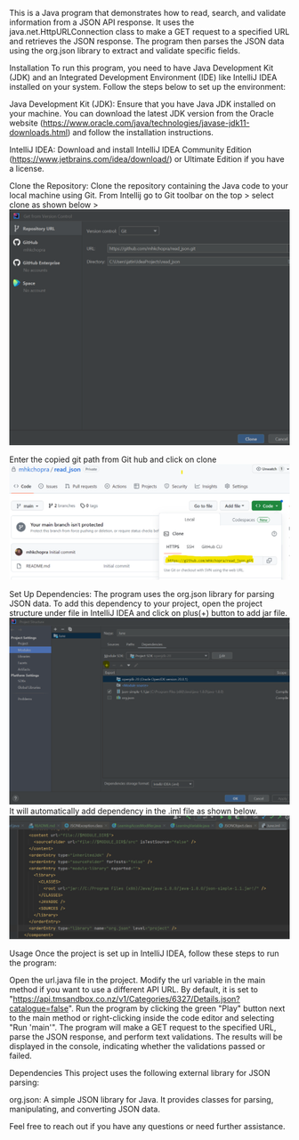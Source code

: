 This is a Java program that demonstrates how to read, search, and validate information from a JSON API response. It uses the java.net.HttpURLConnection class to make a GET request to a specified URL and retrieves the JSON response. The program then parses the JSON data using the org.json library to extract and validate specific fields.

Installation
To run this program, you need to have Java Development Kit (JDK) and an Integrated Development Environment (IDE) like IntelliJ IDEA installed on your system. Follow the steps below to set up the environment:

Java Development Kit (JDK): Ensure that you have Java JDK installed on your machine. You can download the latest JDK version from the Oracle website (https://www.oracle.com/java/technologies/javase-jdk11-downloads.html) and follow the installation instructions.

IntelliJ IDEA: Download and install IntelliJ IDEA Community Edition (https://www.jetbrains.com/idea/download/) or Ultimate Edition if you have a license.

Clone the Repository: Clone the repository containing the Java code to your local machine using Git. From Intellij go to Git toolbar on the top > select clone as shown below > 
![img_2.png](img_2.png)

Enter the copied git path from Git hub and click on clone
![img_1.png](img_1.png)

Set Up Dependencies: The program uses the org.json library for parsing JSON data. To add this dependency to your project, open the project structure under file in IntelliJ IDEA and click on plus(+) button to add jar file. 
![img_4.png](img_4.png)
It will automatically add dependency in the .iml file as shown below.
![img_3.png](img_3.png)

Usage
Once the project is set up in IntelliJ IDEA, follow these steps to run the program:

Open the url.java file in the project.
Modify the url variable in the main method if you want to use a different API URL. By default, it is set to "https://api.tmsandbox.co.nz/v1/Categories/6327/Details.json?catalogue=false".
Run the program by clicking the green "Play" button next to the main method or right-clicking inside the code editor and selecting "Run 'main'".
The program will make a GET request to the specified URL, parse the JSON response, and perform text validations.
The results will be displayed in the console, indicating whether the validations passed or failed.

Dependencies
This project uses the following external library for JSON parsing:

org.json: A simple JSON library for Java. It provides classes for parsing, manipulating, and converting JSON data.

Feel free to reach out if you have any questions or need further assistance.



